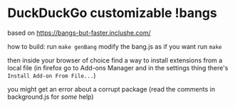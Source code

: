 # DuckDuckGo customizable !bangs
based on
https://bangs-but-faster.inclushe.com/

how to build:
run `make genBang`
modify the bang.js as if you want
run `make`

then inside your browser of choice find a way to install extensions from a local file
(in firefox go to Add-ons Manager and in the settings thing there's `Install Add-on From File...`)

you might get an error about a corrupt package
(read the comments in background.js for _some_ help)

